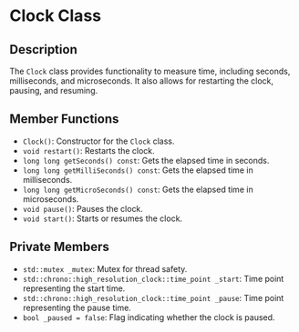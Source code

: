 # Clock Class

## Description

The `Clock` class provides functionality to measure time, including seconds, milliseconds, and microseconds. It also allows for restarting the clock, pausing, and resuming.

## Member Functions

- `Clock()`: Constructor for the `Clock` class.
- `void restart()`: Restarts the clock.
- `long long getSeconds() const`: Gets the elapsed time in seconds.
- `long long getMilliSeconds() const`: Gets the elapsed time in milliseconds.
- `long long getMicroSeconds() const`: Gets the elapsed time in microseconds.
- `void pause()`: Pauses the clock.
- `void start()`: Starts or resumes the clock.

## Private Members

- `std::mutex _mutex`: Mutex for thread safety.
- `std::chrono::high_resolution_clock::time_point _start`: Time point representing the start time.
- `std::chrono::high_resolution_clock::time_point _pause`: Time point representing the pause time.
- `bool _paused = false`: Flag indicating whether the clock is paused.
